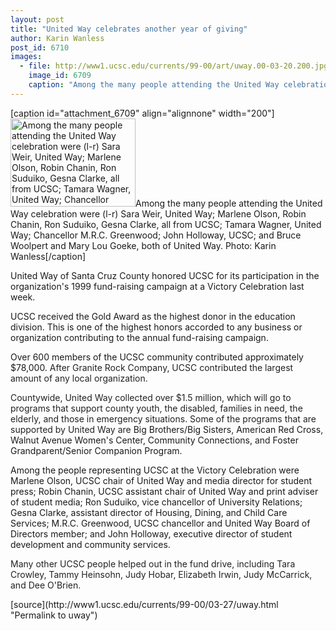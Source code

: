 ```yaml
---
layout: post
title: "United Way celebrates another year of giving"
author: Karin Wanless
post_id: 6710
images:
  - file: http://www1.ucsc.edu/currents/99-00/art/uway.00-03-20.200.jpg
    image_id: 6709
    caption: "Among the many people attending the United Way celebration were (l-r) Sara Weir, United Way; Marlene Olson, Robin Chanin, Ron Suduiko, Gesna Clarke, all from UCSC; Tamara Wagner, United Way; Chancellor M.R.C. Greenwood; John Holloway, UCSC; and Bruce Woolpert and Mary Lou Goeke, both of United Way. Photo: Karin Wanless"
---
```


[caption id="attachment_6709" align="alignnone" width="200"]<a href="http://localhost/mysite/wp-content/uploads/2000/03/uway.00-03-20.200.jpg"><img class="size-full wp-image-6709" src="http://localhost/mysite/wp-content/uploads/2000/03/uway.00-03-20.200.jpg" alt="Among the many people attending the United Way celebration were (l-r) Sara Weir, United Way; Marlene Olson, Robin Chanin, Ron Suduiko, Gesna Clarke, all from UCSC; Tamara Wagner, United Way; Chancellor M.R.C. Greenwood; John Holloway, UCSC; and Bruce Woolpert and Mary Lou Goeke, both of United Way. Photo: Karin Wanless" width="200" height="141" /></a>Among the many people attending the United Way celebration were (l-r) Sara Weir, United Way; Marlene Olson, Robin Chanin, Ron Suduiko, Gesna Clarke, all from UCSC; Tamara Wagner, United Way; Chancellor M.R.C. Greenwood; John Holloway, UCSC; and Bruce Woolpert and Mary Lou Goeke, both of United Way. Photo: Karin Wanless[/caption]
<p>
  United Way of Santa Cruz County honored UCSC for its participation in the organization's 1999 fund-raising campaign at a Victory Celebration last week.
</p>UCSC received the Gold Award as the highest donor in the education division. This is one of the highest honors accorded to any business or organization contributing to the annual fund-raising campaign.
<p>
  Over 600 members of the UCSC community contributed approximately $78,000. <font color="#222222">After Granite Rock Company, UCSC contributed the largest amount of any local organization.</font>
</p>
<p>
  <font color="#222222">Countywide, United Way collected over $1.5 million, which will go to programs that support county youth, the disabled, families in need, the elderly, and those in emergency situations. Some of the programs that are supported by United Way are</font> Big Brothers/Big Sisters<font color="#222222">,</font> American Red Cross<font color="#222222">,</font> Walnut Avenue Women's Center, Community Connections, <font color="#222222">and</font> Foster Grandparent/Senior Companion Program.
</p>
<p>
  Among the people representing UCSC at the Victory Celebration were Marlene Olson, UCSC chair of United Way and media director for student press; Robin Chanin, UCSC assistant chair of United Way and print adviser of student media; Ron Suduiko, vice chancellor of University Relations; Gesna Clarke, assistant director of Housing, Dining, and Child Care Services; M.R.C. Greenwood, UCSC chancellor and United Way Board of Directors member; and John Holloway, executive director of student development and community services.
</p>
<p>
  <font color="#222222">Many other UCSC people helped out in the fund drive, including Tara Crowley, Tammy Heinsohn, Judy Hobar, Elizabeth Irwin, Judy McCarrick, and Dee O'Brien.</font>
</p>
<p>

</p>
[source](http://www1.ucsc.edu/currents/99-00/03-27/uway.html "Permalink to uway")
